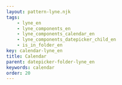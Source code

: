 ```yaml
---
layout: pattern-lyne.njk
tags: 
    - lyne_en
    - lyne_components_en
    - lyne_components_calendar_en
    - lyne_components_datepicker_child_en
    - is_in_folder_en
key: calendar-lyne_en
title: Calendar
parent: datepicker-folder-lyne_en
keywords: calendar
order: 20
---
```

